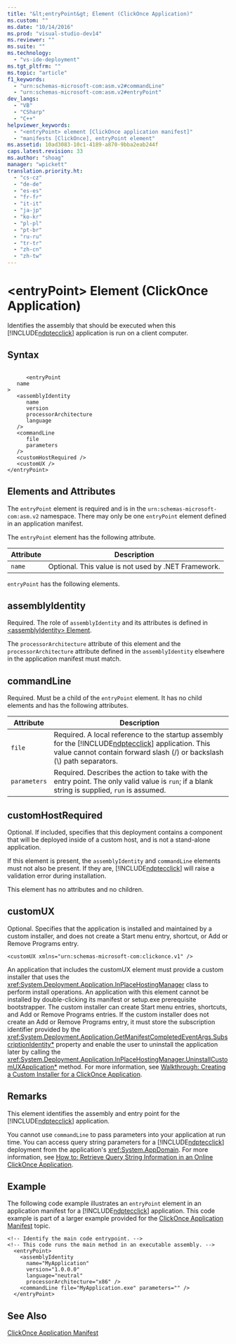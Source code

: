 ```yaml
---
title: "&lt;entryPoint&gt; Element (ClickOnce Application)"
ms.custom: ""
ms.date: "10/14/2016"
ms.prod: "visual-studio-dev14"
ms.reviewer: ""
ms.suite: ""
ms.technology: 
  - "vs-ide-deployment"
ms.tgt_pltfrm: ""
ms.topic: "article"
f1_keywords: 
  - "urn:schemas-microsoft-com:asm.v2#commandLine"
  - "urn:schemas-microsoft-com:asm.v2#entryPoint"
dev_langs: 
  - "VB"
  - "CSharp"
  - "C++"
helpviewer_keywords: 
  - "<entryPoint> element [ClickOnce application manifest]"
  - "manifests [ClickOnce], entryPoint element"
ms.assetid: 10ad3083-10c1-4189-a870-9bba2eab244f
caps.latest.revision: 33
ms.author: "shoag"
manager: "wpickett"
translation.priority.ht: 
  - "cs-cz"
  - "de-de"
  - "es-es"
  - "fr-fr"
  - "it-it"
  - "ja-jp"
  - "ko-kr"
  - "pl-pl"
  - "pt-br"
  - "ru-ru"
  - "tr-tr"
  - "zh-cn"
  - "zh-tw"
---
```

# &lt;entryPoint&gt; Element (ClickOnce Application)
Identifies the assembly that should be executed when this [!INCLUDE[ndptecclick](../deployment/includes/ndptecclick_md.md)] application is run on a client computer.  
  
## Syntax  
  
```  
  
      <entryPoint  
   name  
>  
   <assemblyIdentity  
      name  
      version  
      processorArchitecture  
      language  
   />  
   <commandLine  
      file  
      parameters  
   />  
   <customHostRequired />  
   <customUX />  
</entryPoint>  
```  
  
## Elements and Attributes  
 The `entryPoint` element is required and is in the `urn:schemas-microsoft-com:asm.v2` namespace. There may only be one `entryPoint` element defined in an application manifest.  
  
 The `entryPoint` element has the following attribute.  
  
|Attribute|Description|  
|---------------|-----------------|  
|`name`|Optional. This value is not used by .NET Framework.|  
  
 `entryPoint` has the following elements.  
  
## assemblyIdentity  
 Required. The role of `assemblyIdentity` and its attributes is defined in [\<assemblyIdentity> Element](../deployment/-assemblyidentity--element--clickonce-application-.md).  
  
 The `processorArchitecture` attribute of this element and the `processorArchitecture` attribute defined in the `assemblyIdentity` elsewhere in the application manifest must match.  
  
## commandLine  
 Required. Must be a child of the `entryPoint` element. It has no child elements and has the following attributes.  
  
|Attribute|Description|  
|---------------|-----------------|  
|`file`|Required. A local reference to the startup assembly for the [!INCLUDE[ndptecclick](../deployment/includes/ndptecclick_md.md)] application. This value cannot contain forward slash (/) or backslash (\\) path separators.|  
|`parameters`|Required. Describes the action to take with the entry point. The only valid value is `run`; if a blank string is supplied, `run` is assumed.|  
  
## customHostRequired  
 Optional. If included, specifies that this deployment contains a component that will be deployed inside of a custom host, and is not a stand-alone application.  
  
 If this element is present, the `assemblyIdentity` and `commandLine` elements must not also be present. If they are, [!INCLUDE[ndptecclick](../deployment/includes/ndptecclick_md.md)] will raise a validation error during installation.  
  
 This element has no attributes and no children.  
  
## customUX  
 Optional. Specifies that the application is installed and maintained by a custom installer, and does not create a Start menu entry, shortcut, or Add or Remove Programs entry.  
  
```  
<customUX xmlns="urn:schemas-microsoft-com:clickonce.v1" />  
```  
  
 An application that includes the customUX element must provide a custom installer that uses the <xref:System.Deployment.Application.InPlaceHostingManager> class to perform install operations. An application with this element cannot be installed by double-clicking its manifest or setup.exe prerequisite bootstrapper. The custom installer can create Start menu entries, shortcuts, and Add or Remove Programs entries. If the custom installer does not create an Add or Remove Programs entry, it must store the subscription identifier provided by the <xref:System.Deployment.Application.GetManifestCompletedEventArgs.SubscriptionIdentity*> property and enable the user to uninstall the application later by calling the <xref:System.Deployment.Application.InPlaceHostingManager.UninstallCustomUXApplication*> method. For more information, see [Walkthrough: Creating a Custom Installer for a ClickOnce Application](../deployment/walkthrough--creating-a-custom-installer-for-a-clickonce-application.md).  
  
## Remarks  
 This element identifies the assembly and entry point for the [!INCLUDE[ndptecclick](../deployment/includes/ndptecclick_md.md)] application.  
  
 You cannot use `commandLine` to pass parameters into your application at run time. You can access query string parameters for a [!INCLUDE[ndptecclick](../deployment/includes/ndptecclick_md.md)] deployment from the application's <xref:System.AppDomain>. For more information, see [How to: Retrieve Query String Information in an Online ClickOnce Application](../deployment/how-to--retrieve-query-string-information-in-an-online-clickonce-application.md).  
  
## Example  
 The following code example illustrates an `entryPoint` element in an application manifest for a [!INCLUDE[ndptecclick](../deployment/includes/ndptecclick_md.md)] application. This code example is part of a larger example provided for the [ClickOnce Application Manifest](../deployment/clickonce-application-manifest.md) topic.  
  
```  
<!-- Identify the main code entrypoint. -->  
<!-- This code runs the main method in an executable assembly. -->  
  <entryPoint>  
    <assemblyIdentity   
      name="MyApplication"   
      version="1.0.0.0"  
      language="neutral"  
      processorArchitecture="x86" />  
    <commandLine file="MyApplication.exe" parameters="" />  
  </entryPoint>  
```  
  
## See Also  
 [ClickOnce Application Manifest](../deployment/clickonce-application-manifest.md)